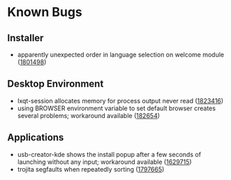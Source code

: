 Known Bugs
==========

Installer
---------

 * apparently unexpected order in language selection on welcome module ([1801498](https://bugs.launchpad.net/calamares/+bug/1801498))

Desktop Environment
-------------------

 * lxqt-session allocates memory for process output never read ([1823416](https://bugs.launchpad.net/ubuntu/+source/lxqt-session/+bug/1823416))
 * using BROWSER environment variable to set default browser creates several problems; workaround available ([182654](https://bugs.launchpad.net/ubuntu/+source/lxqt-session/+bug/1824654))

Applications
------------

 * usb-creator-kde shows the install popup after a few seconds of launching without any input; workaround available ([1629715](https://bugs.launchpad.net/ubuntu/+source/usb-creator/+bug/1629715))
 * trojita segfaults when repeatedly sorting ([1797665](https://bugs.launchpad.net/ubuntu/+source/trojita/+bug/1797665))
